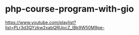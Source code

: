 # php-course-program-with-gio

https://www.youtube.com/playlist?list=PLr3d3QYzkw2xabQRUpcZ_IBk9W50M9pe-
